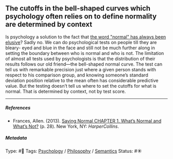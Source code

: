 ## The cutoffs in the bell-shaped curves which psychology often relies on to define normality are determined by context

Is psychology a solution to the fact that [the word "normal" has always been elusive](The%20word%20"normal"%20has%20always%20been%20elusive.md)? Sadly no. We can do psychological tests on people till they are bleary- eyed and blue in the face and still not be much further along in setting the boundary between who is normal and who is not. The limitation of almost all tests used by psychologists is that the distribution of their results follows our old friend—the bell-shaped normal curve. The test can tell us with remarkable precision just where a given person stands with respect to his comparison group, and knowing someone’s standard deviation position relative to the mean often has considerable predictive value. But the testing doesn’t tell us where to set the cutoffs for what is normal. That is determined by context, not by test score.

---

##### References

* Frances, Allen. (2013). [Saving Normal CHAPTER 1. What’s Normal and What’s Not?](Saving%20Normal%20CHAPTER%201.%20What%E2%80%99s%20Normal%20and%20What%E2%80%99s%20Not%3F.md) (p. 28). New York, NY: *HarperCollins*.

##### Metadata

Type: #🔴 
Tags: [Psychology](Psychology.md) / [Philosophy](Philosophy.md) / [Semantics](Semantics.md) 
Status: #☀️ 
